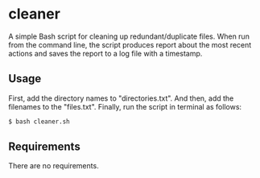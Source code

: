 # cleaner
A simple Bash script for cleaning up redundant/duplicate files.
When run from the command line, the script produces report
about the most recent actions and saves the report to a log
file with a timestamp.


## Usage

First, add the directory names to "directories.txt".
And then, add the filenames to the "files.txt".
Finally, run the script in terminal as follows:

```sh
$ bash cleaner.sh
```


## Requirements

There are no requirements.

